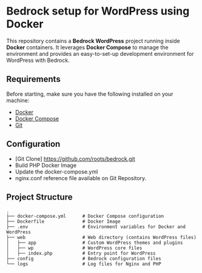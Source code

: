 # Bedrock setup for WordPress using Docker

This repository contains a **Bedrock WordPress** project running inside **Docker** containers. It leverages **Docker Compose** to manage the environment and provides an easy-to-set-up development environment for WordPress with Bedrock.

## Requirements

Before starting, make sure you have the following installed on your machine:
- [Docker](https://www.docker.com/get-started)
- [Docker Compose](https://docs.docker.com/compose/install/)
- [Git](https://git-scm.com/)

## Configuration
- [Git Clone] https://github.com/roots/bedrock.git
- Build PHP Docker Image
- Update the docker-compose.yml
- nginx.conf reference file available on Git Repository.

## Project Structure

```plaintext
.
├── docker-compose.yml      # Docker Compose configuration
├── Dockerfile              # Docker Image
├── .env                    # Environment variables for Docker and WordPress
├── web                     # Web directory (contains WordPress files)
│   ├── app                 # Custom WordPress themes and plugins
│   ├── wp                  # WordPress core files
│   ├── index.php           # Entry point for WordPress
├── config                  # Bedrock configuration files
└── logs                    # Log files for Nginx and PHP
